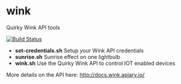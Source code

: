 wink
=======

Quirky Wink API tools

[![Build Status](https://travis-ci.org/swoodford/wink.svg?branch=master)](https://travis-ci.org/swoodford/wink)

- **set-credentials.sh** Setup your Wink API credentials
- **sunrise.sh** Sunrise effect on one lightbulb
- **wink.sh** Use the Quirky Wink API to control IOT enabled devices

More details on the API here:
http://docs.wink.apiary.io/
